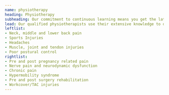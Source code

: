 ```yaml
---
name: physiotherapy
heading: Physiotherapy
subheading: Our commitment to continuous learning means you get the latest research-based treatments.
lead: Our qualified physiotherapists use their extensive knowledge to develop the most effective treatment plans for problems such as:
leftlist:
- Neck, middle and lower back pain
- Sports Injuries
- Headaches
- Muscle, joint and tendon injuries
- Poor postural control
rightlist:
- Pre and post pregnancy related pain
- Nerve pain and neurodynamic dysfunction
- Chronic pain
- Hypermobility syndrome
- Pre and post surgery rehabilitation
- Workcover/TAC injuries
---
```

